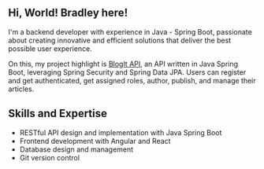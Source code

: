 
## Hi, World! Bradley here!

I'm a backend developer with experience in Java - Spring Boot, passionate about creating innovative and efficient solutions that deliver the best possible user experience.

On this, my project highlight is [BlogIt API](https://github.com/bradley-mwangangi/blogit-api), an API written in Java Spring Boot, leveraging Spring Security and Spring Data JPA.
Users can register and get authenticated, get assigned roles, author, publish, and manage their articles.

## Skills and Expertise

- RESTful API design and implementation with Java Spring Boot
- Frontend development with Angular and React
- Database design and management
- Git version control
